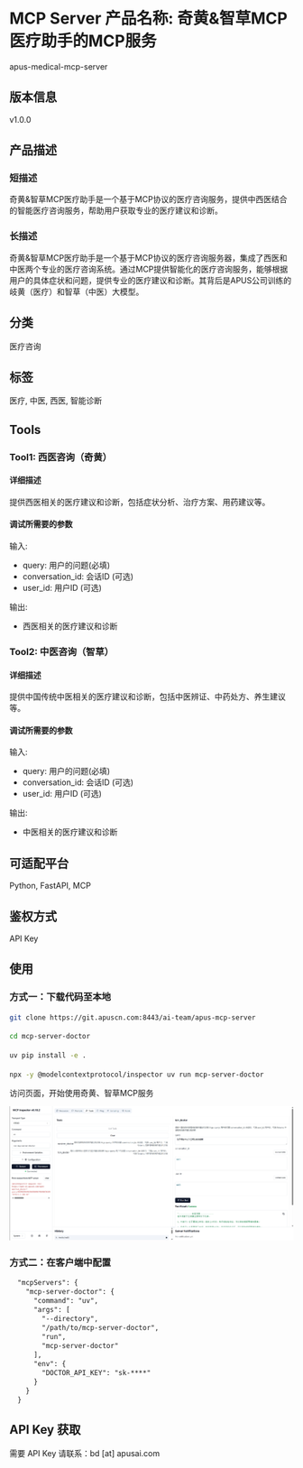 # MCP Server 产品名称: 奇黄&智草MCP医疗助手的MCP服务

apus-medical-mcp-server

## 版本信息

v1.0.0

## 产品描述

### 短描述

奇黄&智草MCP医疗助手是一个基于MCP协议的医疗咨询服务，提供中西医结合的智能医疗咨询服务，帮助用户获取专业的医疗建议和诊断。

### 长描述

奇黄&智草MCP医疗助手是一个基于MCP协议的医疗咨询服务器，集成了西医和中医两个专业的医疗咨询系统。通过MCP提供智能化的医疗咨询服务，能够根据用户的具体症状和问题，提供专业的医疗建议和诊断。其背后是APUS公司训练的岐黄（医疗）和智草（中医）大模型。

## 分类

医疗咨询

## 标签

医疗, 中医, 西医, 智能诊断

## Tools

### Tool1: 西医咨询（奇黄）

#### 详细描述

提供西医相关的医疗建议和诊断，包括症状分析、治疗方案、用药建议等。

#### 调试所需要的参数

输入:
* query: 用户的问题(必填)
* conversation_id: 会话ID (可选)
* user_id: 用户ID (可选)

输出:
* 西医相关的医疗建议和诊断

### Tool2: 中医咨询（智草）

#### 详细描述

提供中国传统中医相关的医疗建议和诊断，包括中医辨证、中药处方、养生建议等。

#### 调试所需要的参数

输入:
* query: 用户的问题(必填)
* conversation_id: 会话ID (可选)
* user_id: 用户ID (可选)

输出:
* 中医相关的医疗建议和诊断

## 可适配平台

Python, FastAPI, MCP



## 鉴权方式

API Key


## 使用

### 方式一：下载代码至本地

```bash
git clone https://git.apuscn.com:8443/ai-team/apus-mcp-server

cd mcp-server-doctor

uv pip install -e .

npx -y @modelcontextprotocol/inspector uv run mcp-server-doctor
```

访问页面，开始使用奇黄、智草MCP服务

![医疗助手](assets/inspector.png)


### 方式二：在客户端中配置
```
  "mcpServers": {
    "mcp-server-doctor": {
      "command": "uv",
      "args": [
        "--directory",
        "/path/to/mcp-server-doctor",
        "run",
        "mcp-server-doctor"
      ],
      "env": {
        "DOCTOR_API_KEY": "sk-****"
      }
    }
  }
```

## API Key 获取

需要 API Key 请联系：bd [at] apusai.com

